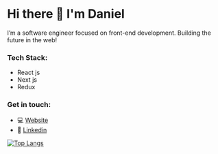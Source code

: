 # Hi there 👋 I'm Daniel

I’m a software engineer focused on front-end development. Building the future in the web!

### Tech Stack:

- React js
- Next js
- Redux

### Get in touch:

- 💻 [Website](https://www.darudev.com/portfolio)
- 💼 [Linkedin](https://www.linkedin.com/in/daniel-mendoza-developer)

[![Top Langs](https://github-readme-stats.vercel.app/api/top-langs/?username=danieruone&exclude_repo=jumper-fox,&layout=compact)](https://github.com/danieruone/github-readme-stats)
